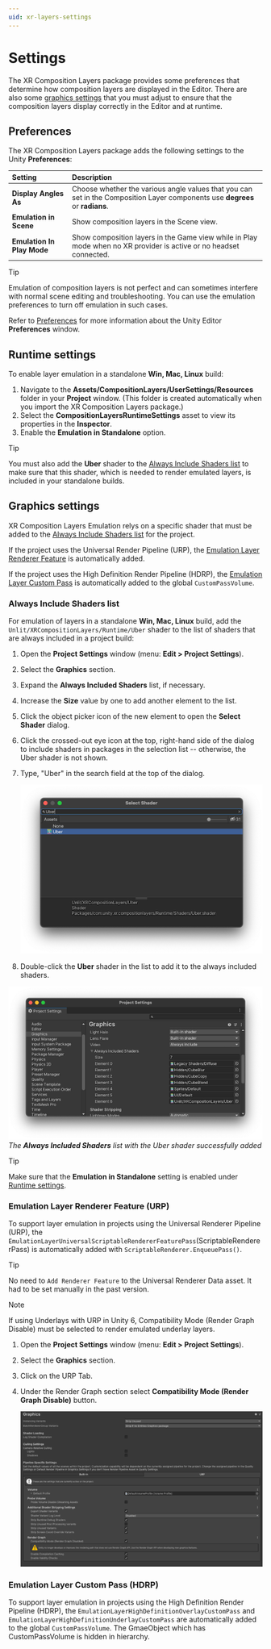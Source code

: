 ```yaml
---
uid: xr-layers-settings
---
```


# Settings

The XR Composition Layers package provides some preferences that determine how composition layers are displayed in the Editor. There are also some [graphics settings](#graphics-settings) that you must adjust to ensure that the composition layers display correctly in the Editor and at runtime.

## Preferences

The XR Composition Layers package adds the following settings to the Unity **Preferences**:

| Setting | Description |
| :------ | :---------- |
| **Display Angles As** | Choose whether the various angle values that you can set in the Composition Layer components use **degrees** or **radians**. |
| **Emulation in Scene** | Show composition layers in the Scene view. |
| **Emulation In Play Mode** | Show composition layers in the Game view while in Play mode when no XR provider is active or no headset connected. |

> [!TIP]
> Emulation of composition layers is not perfect and can sometimes interfere with normal scene editing and troubleshooting. You can use the emulation preferences to turn off emulation in such cases.

Refer to [Preferences](xref:Preferences) for more information about the Unity Editor **Preferences** window.

<a id="runtime-settings"></a>
## Runtime settings

To enable layer emulation in a standalone **Win, Mac, Linux** build:

1. Navigate to the **Assets/CompositionLayers/UserSettings/Resources** folder in your **Project** window. (This folder is created automatically when you import the XR Composition Layers package.)
2. Select the **CompositionLayersRuntimeSettings** asset to view its properties in the **Inspector**.
3. Enable the **Emulation in Standalone** option.

> [!TIP]
> You must also add the **Uber** shader to the [Always Include Shaders list](#always-include-shader-list) to make sure that this shader, which is needed to render emulated layers, is included in your standalone builds.

<a id="graphics-settings"></a>
## Graphics settings

XR Composition Layers Emulation relys on a specific shader that must be added to the [Always Include Shaders list](#always-include-shaders-list) for the project.

If the project uses the Universal Render Pipeline (URP), the [Emulation Layer Renderer Feature](#emulation-layer-renderer-feature) is automatically added.

If the project uses the High Definition Render Pipeline (HDRP), the [Emulation Layer Custom Pass](#emulation-layer-custom-pass) is automatically added to the global `CustomPassVolume`.

<a id="always-include-shaders-list"></a>
### Always Include Shaders list

For emulation of layers in a standalone **Win, Mac, Linux** build, add the `Unlit/XRCompositionLayers/Runtime/Uber` shader to the list of shaders that are always included in a project build:

1. Open the **Project Settings** window (menu: **Edit > Project Settings**).
2. Select the **Graphics** section.
3. Expand the **Always Included Shaders** list, if necessary.
4. Increase the **Size** value by one to add another element to the list.
5. Click the object picker icon of the new element to open the **Select Shader** dialog.
6. Click the crossed-out eye icon at the top, right-hand side of the dialog to include shaders in packages in the selection list -- otherwise, the Uber shader is not shown.
7. Type, "Uber" in the search field at the top of the dialog.

   ![](images/select-shader.png)
   
8. Double-click the **Uber** shader in the list to add it to the always included shaders.

![Always Included Shader settings](images/always-include-shaders.png)<br />*The __Always Included Shaders__ list with the Uber shader successfully added* 

> [!TIP]
> Make sure that the **Emulation in Standalone** setting is enabled under [Runtime settings](#runtime-settings).

<a id="emulation-layer-renderer-feature"></a>
### Emulation Layer Renderer Feature (URP)

To support layer emulation in projects using the Universal Renderer Pipeline (URP), the `EmulationLayerUniversalScriptableRendererFeaturePass`(ScriptableRendererPass) is automatically added with `ScriptableRenderer.EnqueuePass()`.
> [!TIP]
> No need to `Add Renderer Feature` to the Universal Renderer Data asset. It had to be set manually in the past version.

> [!NOTE]
> If using Underlays with URP in Unity 6, Compatibility Mode (Render Graph Disable) must be selected to render emulated underlay layers.
1. Open the **Project Settings** window (menu: **Edit > Project Settings**).
2. Select the **Graphics** section.
3. Click on the URP Tab.
4. Under the Render Graph section select **Compatibility Mode (Render Graph Disable)** button.

   ![](images/graphics-compatability-mode.png) 

<a id="#emulation-layer-custom-pass"></a>
### Emulation Layer Custom Pass (HDRP)

To support layer emulation in projects using the High Definition Render Pipeline (HDRP), the `EmulationLayerHighDefinitionOverlayCustomPass` and `EmulationLayerHighDefinitionUnderlayCustomPass` are automatically added to the global `CustomPassVolume`.
The GmaeObject which has CustomPassVolume is hidden in hierarchy.
